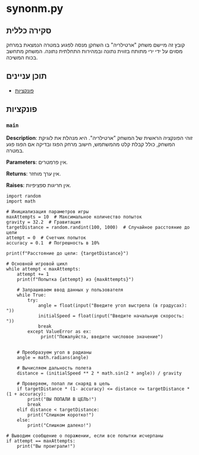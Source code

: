 # synonm.py

## סקירה כללית

קובץ זה מיישם משחק "ארטילריה" בו השחקן מנסה לפגוע במטרה הנמצאת במרחק מסוים על ידי ירי מתותח בזווית נתונה ובמהירות התחלתית נתונה. המשחק מתחשב בכוח המשיכה.

## תוכן עניינים

- [פונקציות](#functions)

## פונקציות

### `main`

**Description**: זוהי הפונקציה הראשית של המשחק "ארטילריה". היא מנהלת את לוגיקת המשחק, כולל קבלת קלט מהמשתמש, חישוב מרחק הפגז ובדיקה אם הפגז פגע במטרה.

**Parameters**:
אין פרמטרים.

**Returns**:
אין ערך מוחזר.

**Raises**:
אין חריגות ספציפיות.
```
import random
import math

# Инициализация параметров игры
maxAttempts = 10  # Максимальное количество попыток
gravity = 32.2  # Гравитация
targetDistance = random.randint(100, 1000)  # Случайное расстояние до цели
attempt = 0  # Счетчик попыток
accuracy = 0.1  # Погрешность в 10%

print(f"Расстояние до цели: {targetDistance}")

# Основной игровой цикл
while attempt < maxAttempts:
    attempt += 1
    print(f"Попытка {attempt} из {maxAttempts}")

    # Запрашиваем ввод данных у пользователя
    while True:
        try:
            angle = float(input("Введите угол выстрела (в градусах): "))
            initialSpeed = float(input("Введите начальную скорость: "))
            break
        except ValueError as ex:
             print("Пожалуйста, введите числовое значение")


    # Преобразуем угол в радианы
    angle = math.radians(angle)

    # Вычисляем дальность полета
    distance = (initialSpeed ** 2 * math.sin(2 * angle)) / gravity

    # Проверяем, попал ли снаряд в цель
    if targetDistance * (1- accuracy) <= distance <= targetDistance * (1 + accuracy):
        print("ВЫ ПОПАЛИ В ЦЕЛЬ!")
        break
    elif distance < targetDistance:
        print("Слишком коротко!")
    else:
        print("Слишком далеко!")

# Выводим сообщение о поражении, если все попытки исчерпаны
if attempt == maxAttempts:
    print("Вы проиграли!")